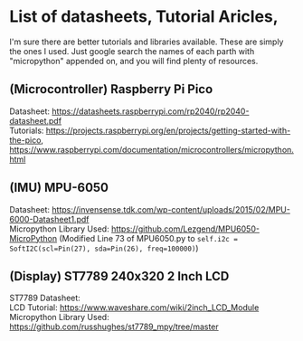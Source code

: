 # List of datasheets, Tutorial Aricles, 
I'm sure there are better tutorials and libraries available. These are simply the ones I used. Just google search the names of each parth with "micropython" appended on, and you will find plenty of resources.

## (Microcontroller) Raspberry Pi Pico
Datasheet: https://datasheets.raspberrypi.com/rp2040/rp2040-datasheet.pdf <br>
Tutorials: https://projects.raspberrypi.org/en/projects/getting-started-with-the-pico, https://www.raspberrypi.com/documentation/microcontrollers/micropython.html <br>

## (IMU) MPU-6050

Datasheet: https://invensense.tdk.com/wp-content/uploads/2015/02/MPU-6000-Datasheet1.pdf <br>
Micropython Library Used: https://github.com/Lezgend/MPU6050-MicroPython
(Modified Line 73 of MPU6050.py to `self.i2c = SoftI2C(scl=Pin(27), sda=Pin(26), freq=100000)`)

## (Display) ST7789 240x320 2 Inch LCD

ST7789 Datasheet: <br>
LCD Tutorial: https://www.waveshare.com/wiki/2inch_LCD_Module <br>
Micropython Library Used: https://github.com/russhughes/st7789_mpy/tree/master